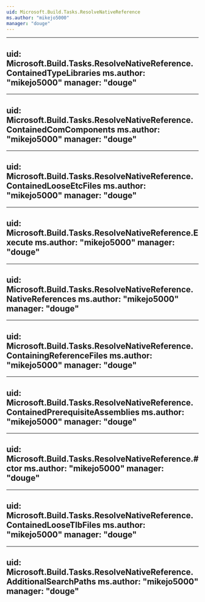 ```yaml
---
uid: Microsoft.Build.Tasks.ResolveNativeReference
ms.author: "mikejo5000"
manager: "douge"
---
```


---
uid: Microsoft.Build.Tasks.ResolveNativeReference.ContainedTypeLibraries
ms.author: "mikejo5000"
manager: "douge"
---

---
uid: Microsoft.Build.Tasks.ResolveNativeReference.ContainedComComponents
ms.author: "mikejo5000"
manager: "douge"
---

---
uid: Microsoft.Build.Tasks.ResolveNativeReference.ContainedLooseEtcFiles
ms.author: "mikejo5000"
manager: "douge"
---

---
uid: Microsoft.Build.Tasks.ResolveNativeReference.Execute
ms.author: "mikejo5000"
manager: "douge"
---

---
uid: Microsoft.Build.Tasks.ResolveNativeReference.NativeReferences
ms.author: "mikejo5000"
manager: "douge"
---

---
uid: Microsoft.Build.Tasks.ResolveNativeReference.ContainingReferenceFiles
ms.author: "mikejo5000"
manager: "douge"
---

---
uid: Microsoft.Build.Tasks.ResolveNativeReference.ContainedPrerequisiteAssemblies
ms.author: "mikejo5000"
manager: "douge"
---

---
uid: Microsoft.Build.Tasks.ResolveNativeReference.#ctor
ms.author: "mikejo5000"
manager: "douge"
---

---
uid: Microsoft.Build.Tasks.ResolveNativeReference.ContainedLooseTlbFiles
ms.author: "mikejo5000"
manager: "douge"
---

---
uid: Microsoft.Build.Tasks.ResolveNativeReference.AdditionalSearchPaths
ms.author: "mikejo5000"
manager: "douge"
---
